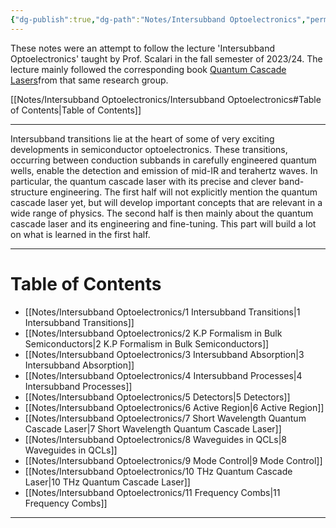 ```yaml
---
{"dg-publish":true,"dg-path":"Notes/Intersubband Optoelectronics","permalink":"/notes/intersubband-optoelectronics/","dgShowLocalGraph":true,"dgShowInlineTitle":true,"dgShowToc":"false","updated":"2025-01-31T21:58:53.343+01:00"}
---
```


These notes were an attempt to follow the lecture 'Intersubband Optoelectronics' taught by Prof. Scalari in the fall semester of 2023/24. The lecture mainly followed the corresponding book [Quantum Cascade Lasers](https://www.amazon.com/Quantum-Cascade-Lasers-J%C3%A9r%C3%B4me-Faist/dp/0198528248)from that same research group. 

[[Notes/Intersubband Optoelectronics/Intersubband Optoelectronics#Table of Contents\|Table of Contents]]

---
Intersubband transitions lie at the heart of some of very exciting developments in semiconductor optoelectronics. These transitions, occurring between conduction subbands in carefully engineered quantum wells, enable the detection and emission of mid-IR and terahertz waves. In particular, the quantum cascade laser with its precise and clever band-structure engineering.
The first half will not explicitly mention the quantum cascade laser yet, but will develop important concepts that are relevant in a wide range of physics. The second half is then mainly about the quantum cascade laser and its engineering and fine-tuning. This part will build a lot on what is learned in the first half.

---

# Table of Contents
- [[Notes/Intersubband Optoelectronics/1 Intersubband Transitions\|1 Intersubband Transitions]]
- [[Notes/Intersubband Optoelectronics/2 K.P Formalism in Bulk Semiconductors\|2 K.P Formalism in Bulk Semiconductors]]
- [[Notes/Intersubband Optoelectronics/3 Intersubband Absorption\|3 Intersubband Absorption]]
- [[Notes/Intersubband Optoelectronics/4 Intersubband Processes\|4 Intersubband Processes]]
- [[Notes/Intersubband Optoelectronics/5 Detectors\|5 Detectors]]
- [[Notes/Intersubband Optoelectronics/6 Active Region\|6 Active Region]]
- [[Notes/Intersubband Optoelectronics/7 Short Wavelength Quantum Cascade Laser\|7 Short Wavelength Quantum Cascade Laser]]
- [[Notes/Intersubband Optoelectronics/8 Waveguides in QCLs\|8 Waveguides in QCLs]]
- [[Notes/Intersubband Optoelectronics/9 Mode Control\|9 Mode Control]]
- [[Notes/Intersubband Optoelectronics/10 THz Quantum Cascade Laser\|10 THz Quantum Cascade Laser]]
- [[Notes/Intersubband Optoelectronics/11 Frequency Combs\|11 Frequency Combs]]

---








